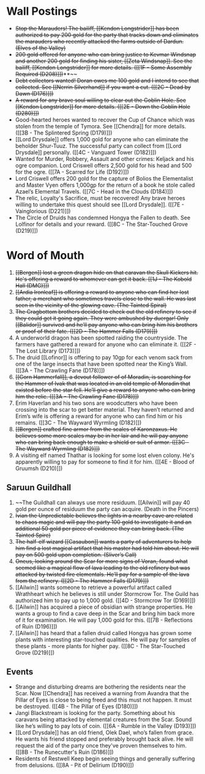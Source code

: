 # Wall Postings
-   ~~Stop the Marauders! The bailiff, [[Kendon Longstrider]] has been authorized to pay 200 gold for the party that tracks down and eliminates the marauders who recently attacked the farms outside of Dardun. (Elves of the Valley)~~
-   ~~200 gold offered for anyone who can bring justice to Kevmar Windsnap and another 200 gold for finding his sister, [[Zeta Windsnap]]. See the bailiff, [[Kendon Longstrider]] for more details. ([[1F - Some Assembly Required (D208)]])~~**~~
-   ~~Debt collectors wanted! Doran owes me 100 gold and I intend to see that collected. See [[Nerrin Silverhand]] if you want a cut. ([[2C - Dead by Dawn (D176)]])~~
-   ~~A reward for any brave soul willing to clear out the Goblin Hole. See [[Kendon Longstrider]] for more details. ([[2E - Down the Goblin Hole (D280)]])~~
-   Good-hearted heroes wanted to recover the Cup of Chance which was stolen from the temple of Tymora. See [[Chendra]] for more details. ([[3B - The Splintered Spring (D179)]])
-   [[Lord Drysdale]] offers 1,000 gold for anyone who can eliminate the beholder Shur-Tuuz. The successful party can collect from [[Lord Drysdale]] personally. ([[4C - Vanguard Tower (D182)]])
-   Wanted for Murder, Robbery, Assault and other crimes: Keljack and his ogre companion. Lord Criswell offers 2,500 gold for his head and 500 for the ogre. ([[7A - Scarred for Life (D192)]])
-   Lord Criswell offers 200 gold for the capture of Bolios the Elementalist and Master Vyen offers 1,000gp for the return of a book he stole called Azael’s Elemental Travels. ([[7C - Head in the Clouds (D184)]])
-   The relic, Loyalty's Sacrifice, must be recovered! Any brave heroes willing to undertake this quest should see [[Lord Drysdale]]. ([[7E - Vainglorious (D221)]])
-   The Circle of Druids has condemned Hongya the Fallen to death. See Lolfinor for details and your reward. ([[8C - The Star-Touched Grove (D219)]])

# Word of Mouth
1.  ~~[[Bergen]] lost a green dragon hide on that caravan the Skull Kickers hit. He's offering a reward to whomever can get it back. [[1J - The Kobold Hall (DMG)]])~~
2.  ~~[[Ardia Ironleaf]] is offering a reward to anyone who can find her lost father, a merchant who sometimes travels close to the wall. He was last seen in the vicinity of the glowing cave. (The Tainted Spiral)~~
3.  ~~The Cragbottom brothers decided to check out the old refinery to see if they could get it going again. They were ambushed by duergar! Only [[Balidor]] survived and he’ll pay anyone who can bring him his brothers or proof of their fate. ([[2D - The Hammer Falls (D179)]])~~
4.  A underworld dragon has been spotted raiding the countryside. The farmers have gathered a reward for anyone who can eliminate it. ([[2F - The Lost Library (D173)]])
5.  The druid [[Lofinor]] is offering to pay 10gp for each venom sack from one of the large insects that have been spotted near the King’s Wall. ([[3A - The Crawling Fane (D178)]])
6.  ~~[[Gorn Hammerfall]],  a devout follower of of Moradin, is searching for the Hammer of Ivak that was located in an old temple of Moradin that existed before the star fell. He’ll give a reward to anyone who can bring him the relic. ([[3A - The Crawling Fane (D178)]])~~
7.  Erim Haverlan and his two sons are woodcutters who have been crossing into the scar to get better material. They haven’t returned and Erim’s wife is offering a reward for anyone who can find him or his remains. ([[3C - The Wayward Wyrmling (D182)]])
8.  ~~[[Bergen]] crafted fine armor from the scales of Karonzaxus. He believes some more scales may be in her lair and he will pay anyone who can bring back enough to make a shield or suit of armor. ([[3C - The Wayward Wyrmling (D182)]])~~
9.  A visiting elf named Thathar is looking for some lost elven colony. He's apparently willing to pay for someone to find it for him. ([[4E - Blood of Gruumsh (D210)]])

## Saruun Guildhall
1.  ~~The Guildhall can always use more residuum. [[Ailwin]] will pay 40 gold per ounce of residuum the party can acquire. (Death in the Pincers)
2.  ~~Ivian the Unpredictable believes the lights in a nearby cave are related to chaos magic and will pay the party 100 gold to investigate it and an additional 50 gold per piece of evidence they can bring back. (The Tainted Spire)~~
3.  ~~The half-elf wizard [[Casaubon]] wants a party of adventurers to help him find a lost magical artifact that his master had told him about. He will pay on 500 gold upon completion. (Sliver’s Call)~~
4.  ~~Oneus, looking around the Scar for more signs of Voran, found what seemed like a magical flow of lava leading to the old refinery but was attacked by twisted fire elementals. He’ll pay for a sample of the lava from the refinery. ([[2D - The Hammer Falls (D179)]])~~
5.  [[Ailwin]] wants someone to retrieve a powerful artifact called Wrathheart which he believes is still under Stormcrow Tor. The Guild has authorized him to pay up to 1,000 gold. ([[4D - Stormcrow Tor (D169)]])
6.  [[Ailwin]] has acquired a piece of obsidian with strange properties. He wants a group to find a cave deep in the Scar and bring him back more of it for examination. He will pay 1,000 gold for this. ([[7B - Reflections of Ruin (D196)]])
7.  [[Ailwin]] has heard that a fallen druid called Hongya has grown some plants with interesting star-touched qualities. He will pay for samples of these plants - more plants for higher pay. ([[8C - The Star-Touched Grove (D219)]])

## Events
-  Strange and disturbing dreams are bothering the residents near the Scar. Now [[Chendra]] has received a warning from Avandra that the Pillar of Eyes is close to being freed and this must not happen. It must be destroyed. ([[4B - The Pillar of Eyes (D180)]])
-  Jangi Blackstream is looking for the party. Something about his caravans being attacked by elemental creatures from the Scar. Sound like he’s willing to pay lots of coin. ([[6A - Rumble in the Valley (D193)]])
-  [[Lord Drysdale]] has an old friend, Olek Dael, who’s fallen from grace. He wants his friend stopped and preferably brought back alive. He will request the aid of the party once they've proven themselves to him. ([[8B - The Runecutter's Ruin (D186)]])
-  Residents of Restwell Keep begin seeing things and generally suffering from delusions. ([[8A - Pit of Delirium (D190)]])